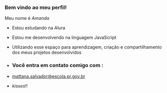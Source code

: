 ### Bem vindo ao meu perfil!

Meu nome é _Amanda_

- Estou estudando na Alura
- Estou me desenvolvendo na linguagem JavaScript
- Utilizando esse espaço para aprendizagem, criação e compartilhamento dos meus projetos desenvolvidos

- ### Você entra em contato comigo com :

- mattana.salvador@escola.pr.gov.br

- _kisses_!!
